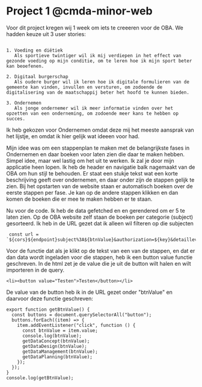 # Project 1 @cmda-minor-web

Voor dit project kregen wij 1 week om iets te creeeren voor de OBA. We hadden keuze uit 3 user stories:

```

1. Voeding en diëtiek
   Als sportieve twintiger wil ik mij verdiepen in het effect van gezonde voeding op mijn conditie, om te leren hoe ik mijn sport beter kan beoefenen.

2. Digitaal burgerschap
   Als oudere burger wil ik leren hoe ik digitale formulieren van de gemeente kan vinden, invullen en versturen, om zodoende de digitalisering van de maatschappij beter het hoofd te kunnen bieden.

3. Ondernemen
   Als jonge ondernemer wil ik meer informatie vinden over het opzetten van een onderneming, om zodoende meer kans te hebben op succes.
```

Ik heb gekozen voor Ondernemen omdat deze mij het meeste aansprak van het lijstje, en omdat ik hier gelijk wat ideeen voor had.

Mijn idee was om een stappenplan te maken met de belangrijkste fases in Ondernemen en daar boeken voor laten zien die daar te maken hebben. Simpel idee, maar wel lastig om het uit te werken.
Ik zal je door mijn applicatie heen lopen. Ik heb de header en navigatie balk nagemaakt van de OBA om hun stijl te behouden. Er staat een stukje tekst wat een korte beschrijving geeft over ondernemen, en daar onder zijn de stappen gelijk te zien. Bij het opstarten van de website staan er automatisch boeken over de eerste stappen per fase. Je kan op de andere stappen klikken en dan komen de boeken die er mee te maken hebben er te staan.

Nu voor de code. Ik heb de data gefetched en en gerendered om er 5 te laten zien. Op de OBA website zelf staan de boeken per categorie (subject) gesorteerd. Ik heb in de URL gezet dat ik alleen wil filteren op die subjecten

```
 const url = `${cors}${endpoint}subject%3A${btnValue}&authorization=${key}&detaillevel=${detail}&output=json`;
```

Voor de functie dat als je klikt op de tekst van een van de stappen, en dat er dan data wordt ingeladen voor die stappen, heb ik een button value functie geschreven. In de html zet je de value die je uit de button wilt halen en wilt importeren in de query.

```
<li><button value="Testen">Testen</button></li>
```

De value van de button heb ik in de URL gezet onder "btnValue" en daarvoor deze functie geschreven:

```
export function getBtnValue() {
  const buttons = document.querySelectorAll("button");
  buttons.forEach((item) => {
    item.addEventListener("click", function () {
      const btnValue = item.value;
      console.log(btnValue);
      getDataConcept(btnValue);
      getDataDesign(btnValue);
      getDataManagement(btnValue);
      getDataPlanning(btnValue);
    });
  });
}
console.log(getBtnValue);

```

